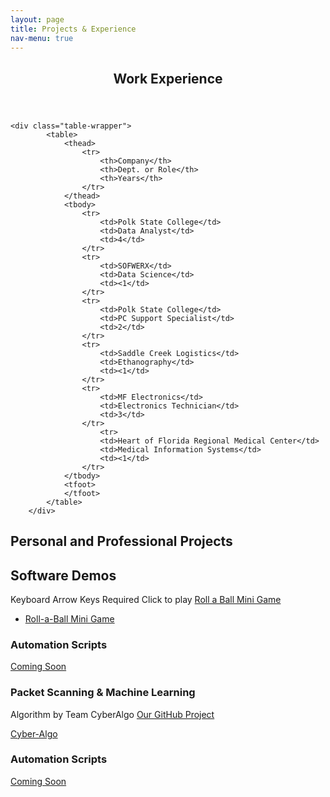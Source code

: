 ```yaml
---
layout: page
title: Projects & Experience
nav-menu: true
---
```


<!-- Main -->
<div id="main" class="alt">

<!-- One -->
<section id="one">
	<div class="inner">
		<header class="major">
			<h1>Work Experience</h1>
		</header>
<div class="6u 12u$(small)">

	<div class="table-wrapper">
			<table>
				<thead>
					<tr>
						<th>Company</th>
						<th>Dept. or Role</th>
						<th>Years</th>
					</tr>
				</thead>
				<tbody>
					<tr>
						<td>Polk State College</td>
						<td>Data Analyst</td>
						<td>4</td>
					</tr>
					<tr>
						<td>SOFWERX</td>
						<td>Data Science</td>
						<td><1</td>
					</tr>
					<tr>
						<td>Polk State College</td>
						<td>PC Support Specialist</td>
						<td>2</td>
					</tr>
					<tr>
						<td>Saddle Creek Logistics</td>
						<td>Ethanography</td>
						<td><1</td>
					</tr>
					<tr>
						<td>MF Electronics</td>
						<td>Electronics Technician</td>
						<td>3</td>
					</tr>
						<tr>
						<td>Heart of Florida Regional Medical Center</td>
						<td>Medical Information Systems</td>
						<td><1</td>
					</tr>
				</tbody>
				<tfoot>
				</tfoot>
			</table>
		</div>
</div>
		
<h1>Personal and Professional Projects</h1>
<h2 id="content">Software Demos</h2>

<p>Keyboard Arrow Keys Required Click to play <a href="https://luisfernandezjr.com/unity/index.html">Roll a Ball Mini Game</a></p>
<ul class="actions">
	<li><a href="https://luisfernandezjr.com/unity/index.html" class="button default">Roll-a-Ball Mini Game</a></li>
</ul>
<div class="row">
	<div class="6u 12u$(small)">
		<h3>Automation Scripts</h3>
		<p><a href="#" class="button default">Coming Soon</a></p>
	</div>
	<div class="6u$ 12u$(small)">
		<h3>Packet Scanning & Machine Learning</h3>
		<p>Algorithm by Team CyberAlgo <a href="https://github.com/LuisFernandezJr/cyber-algo"> Our GitHub Project</a></p>
		<p><a href="https://github.com/LuisFernandezJr/cyber-algo" class="button default">Cyber-Algo</a></p>
	</div>
	<div class="6u 12u$(small)">
		<h3>Automation Scripts</h3>
		<p><a href="#" class="button default">Coming Soon</a></p>
	</div>
</div>


